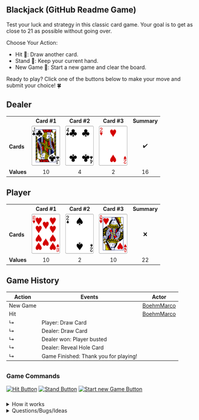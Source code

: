 ## Blackjack (GitHub Readme Game)
Test your luck and strategy in this classic card game. Your goal is to get as close to 21 as possible without going over.

Choose Your Action:
- Hit 🎴: Draw another card.
- Stand 🛑: Keep your current hand.
- New Game 🔄: Start a new game and clear the board.

Ready to play? Click one of the buttons below to make your move and submit your choice! 🍀

<!-- blackjack-area -->

## Dealer
<div>

<table>
  <tr>
    <th></th>
    <th>Card #1</th><th>Card #2</th><th>Card #3</th>
    <th>Summary</th>
  </tr>
  <tr>
    <td><strong>Cards</strong></td>
    <td align="center"><img width="75" src="assets/cards/JC.svg" alt="Jc"></td><td><img width="75" src="assets/cards/4C.svg" alt="4c"></td><td><img width="75" src="assets/cards/2H.svg" alt="2h"></td>
    <td align="center">✔️</td>
  </tr>
  <tr>
    <td><strong>Values</strong></td>
    <td align="center">10</td><td align="center">4</td><td align="center">2</td>
    <td align="center">16</td>
  </tr>
</table>
  
</div>

## Player
<div>

<table>
  <tr>
    <th></th>
    <th>Card #1</th><th>Card #2</th><th>Card #3</th>
    <th>Summary</th>
  </tr>
  <tr>
    <td><strong>Cards</strong></td>
    <td align="center"><img width="75" src="assets/cards/TH.svg" alt="Th"></td><td><img width="75" src="assets/cards/2S.svg" alt="2s"></td><td><img width="75" src="assets/cards/QH.svg" alt="Qh"></td>
    <td align="center">❌</td>
  </tr>
  <tr>
    <td><strong>Values</strong></td>
    <td align="center">10</td><td align="center">2</td><td align="center">10</td>
    <td align="center">22</td>
  </tr>
</table>
  
</div>

## Game History
| Action | Events | Actor |
| ------ | ------ | ----- |
| New Game || <a href='https://github.com/BoehmMarco'>BoehmMarco</a> |
| Hit || <a href='https://github.com/BoehmMarco'>BoehmMarco</a> |
| ↳ | Player: Draw Card ||
| ↳ | Dealer: Draw Card ||
| ↳ | Dealer won: Player busted ||
| ↳ | Dealer: Reveal Hole Card ||
| ↳ | Game Finished: Thank you for playing! ||

<!-- /blackjack-area -->

##

### Game Commands

<div>

[![Hit Button](https://img.shields.io/badge/Hit-224D42?style=for-the-badge)](https://github.com/agonyz/readme-blackjack/issues/new?body=Please%20don%27t%20change%20anything%20in%20this%20issue.%20To%20execute%20your%20action%20simply%20submit%20the%20issue.&title=Blackjack:%20Hit)
[![Stand Button](https://img.shields.io/badge/Stand-ffc107?style=for-the-badge)](https://github.com/agonyz/readme-blackjack/issues/new?body=Please%20don%27t%20change%20anything%20in%20this%20issue.%20To%20execute%20your%20action%20simply%20submit%20the%20issue.&title=Blackjack:%20Stand)
[![Start new Game Button](https://img.shields.io/badge/New%20Game-701F18?style=for-the-badge)](https://github.com/agonyz/readme-blackjack/issues/new?body=Please%20don%27t%20change%20anything%20in%20this%20issue.%20To%20execute%20your%20action%20simply%20submit%20the%20issue.&title=Blackjack:%20New%20Game)

</div>

###

<details><summary>How it works</summary>

When you click on a link, it will create and submit a new GitHub issue with the desired action. This action triggers a GitHub workflow, which runs a small Typescript script responsible for executing the specified action in the blackjack game. The script then updates the content of the README file to reflect the current game state and commits the changes back to the repository.

</details>

<details><summary>Questions/Bugs/Ideas</summary>

If you have any questions, encounter any bugs or have ideas to improve the game, you can simply create an issue and mention me.

</details>